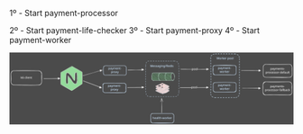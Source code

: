 1º - Start payment-processor

2º - Start payment-life-checker
3º - Start payment-proxy
4º - Start payment-worker

![arch-v1](arch.svg)
